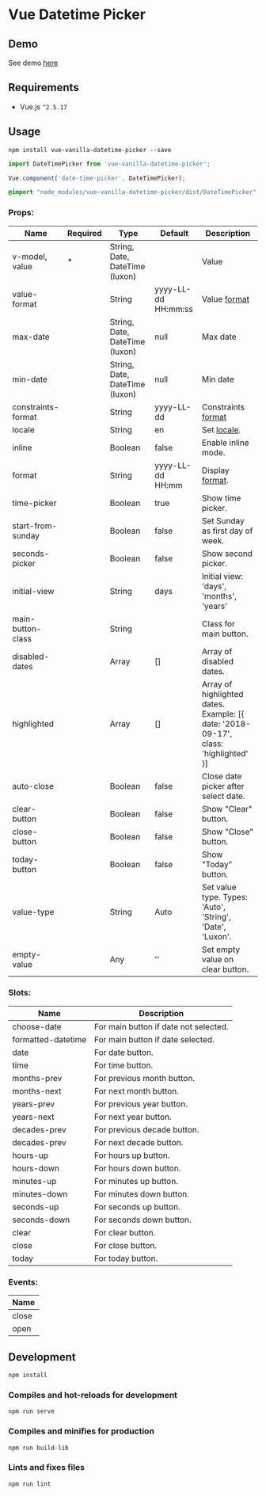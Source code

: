 # Vue Datetime Picker

## Demo

See demo [here](https://codepen.io/Shchepotin/pen/wEQyQx?editors=1010)

## Requirements

- Vue.js `^2.5.17`

## Usage

```
npm install vue-vanilla-datetime-picker --save
```

```javascript
import DateTimePicker from 'vue-vanilla-datetime-picker';

Vue.component('date-time-picker', DateTimePicker);
```

```sass
@import "node_modules/vue-vanilla-datetime-picker/dist/DateTimePicker"
```

### Props:

| Name               | Required | Type                            | Default             | Description                                                                                                            |
| ------------------ | -------- | ------------------------------- | ------------------- | ---------------------------------------------------------------------------------------------------------------------- |
| v-model, value     | *        | String, Date, DateTime (luxon)  |                     | Value                                                                                                                  |
| value-format       |          | String                          | yyyy-LL-dd HH:mm:ss | Value [format](https://github.com/moment/luxon/blob/master/docs/formatting.md#table-of-tokens)                         |
| max-date           |          | String, Date, DateTime (luxon)  | null                | Max date                                                                                                               |
| min-date           |          | String, Date, DateTime (luxon)  | null                | Min date                                                                                                               |
| constraints-format |          | String                          | yyyy-LL-dd          | Constraints [format](https://github.com/moment/luxon/blob/master/docs/formatting.md#table-of-tokens)                   |
| locale             |          | String                          | en                  | Set [locale](https://www.iana.org/assignments/language-subtag-registry/language-subtag-registry).                      |
| inline             |          | Boolean                         | false               | Enable inline mode.                                                                                                    |
| format             |          | String                          | yyyy-LL-dd HH:mm    | Display [format](https://github.com/moment/luxon/blob/master/docs/formatting.md#table-of-tokens).                      |
| time-picker        |          | Boolean                         | true                | Show time picker.                                                                                                      |
| start-from-sunday  |          | Boolean                         | false               | Set Sunday as first day of week.                                                                                       |
| seconds-picker     |          | Boolean                         | false               | Show second picker.                                                                                                    |
| initial-view       |          | String                          | days                | Initial view: 'days', 'months', 'years'                                                                                |
| main-button-class  |          | String                          |                     | Class for main button.                                                                                                 |
| disabled-dates     |          | Array                           | []                  | Array of disabled dates.                                                                                               |
| highlighted        |          | Array                           | []                  | Array of highlighted dates. Example: [{ date: '2018-09-17', class: 'highlighted' }]                                    |
| auto-close         |          | Boolean                         | false               | Close date picker after select date.                                                                                   |
| clear-button       |          | Boolean                         | false               | Show "Clear" button.                                                                                                   |
| close-button       |          | Boolean                         | false               | Show "Close" button.                                                                                                   |
| today-button       |          | Boolean                         | false               | Show "Today" button.                                                                                                   |
| value-type         |          | String                          | Auto                | Set value type. Types: 'Auto', 'String', 'Date', 'Luxon'.                                                              |
| empty-value        |          | Any                             | ''                  | Set empty value on clear button.                                                                                       |

### Slots:

| Name                  | Description                                                       |
| --------------------- | ----------------------------------------------------------------- |
| choose-date           | For main button if date not selected.                             |
| formatted-datetime    | For main button if date selected.                                 |
| date                  | For date button.                                                  |
| time                  | For time button.                                                  |
| months-prev           | For previous month button.                                        |
| months-next           | For next month button.                                            |
| years-prev            | For previous year button.                                         |
| years-next            | For next year button.                                             |
| decades-prev          | For previous decade button.                                       |
| decades-prev          | For next decade button.                                           |
| hours-up              | For hours up button.                                              |
| hours-down            | For hours down  button.                                           |
| minutes-up            | For minutes up button.                                            |
| minutes-down          | For minutes down button.                                          |
| seconds-up            | For seconds up button.                                            |
| seconds-down          | For seconds down button.                                          |
| clear                 | For clear button.                                                 |
| close                 | For close button.                                                 |
| today                 | For today button.                                                 |

### Events:

| Name                  |
| --------------------- |
| close                 |
| open                  |

## Development

```
npm install
```

### Compiles and hot-reloads for development

```
npm run serve
```

### Compiles and minifies for production

```
npm run build-lib
```

### Lints and fixes files

```
npm run lint
```
